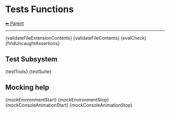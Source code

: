 # Tests Functions

<!-- TEMPLATE header 2 -->
[⬅ Parent ](../index.md)
<hr />

{validateFileExtensionContents}
{validateFileContents}
{evalCheck}
{findUncaughtAssertions}

## Test Subsystem

{testTools}
{testSuite}

## Mocking help

{mockEnvironmentStart}
{mockEnvironmentStop}
{mockConsoleAnimationStart}
{mockConsoleAnimationStop}